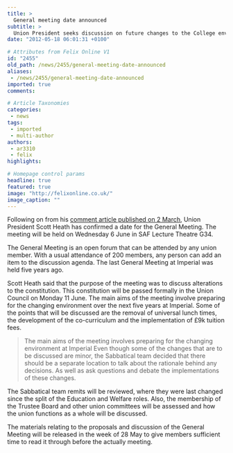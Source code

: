 ```yaml
---
title: >
  General meeting date announced
subtitle: >
  Union President seeks discussion on future changes to the College environment
date: "2012-05-18 06:01:31 +0100"

# Attributes from Felix Online V1
id: "2455"
old_path: /news/2455/general-meeting-date-announced
aliases:
 - /news/2455/general-meeting-date-announced
imported: true
comments:

# Article Taxonomies
categories:
 - news
tags:
 - imported
 - multi-author
authors:
 - ar3310
 - felix
highlights:

# Homepage control params
headline: true
featured: true
image: "http://felixonline.co.uk/"
image_caption: ""
---
```


Following on from his [comment article published on 2 March](http://felixonline.co.uk/comment/2292/its-time-for-a-union-general-meeting/), Union President Scott Heath has confirmed a date for the General Meeting. The meeting will be held on Wednesday 6 June in SAF Lecture Theatre G34.

The General Meeting is an open forum that can be attended by any union member. With a usual attendance of 200 members, any person can add an item to the discussion agenda. The last General Meeting at Imperial was held five years ago.

Scott Heath said that the purpose of the meeting was to discuss alterations to the constitution. This constitution will be passed formally in the Union Council on Monday 11 June. The main aims of the meeting involve preparing for the changing environment over the next five years at Imperial. Some of the points that will be discussed are the removal of universal lunch times, the development of the co-curriculum and the implementation of £9k tuition fees.
> The main aims of the meeting involves preparing for the changing environment at Imperial
Even though some of the changes that are to be discussed are minor, the Sabbatical team decided that there should be a separate location to talk about the rationale behind any decisions. As well as ask questions and debate the implementations of these changes.

The Sabbatical team remits will be reviewed, where they were last changed since the split of the Education and Welfare roles. Also, the membership of the Trustee Board and other union committees will be assessed and how the union functions as a whole will be discussed.

The materials relating to the proposals and discussion of the General Meeting will be released in the week of 28 May to give members sufficient time to read it through before the actually meeting.
